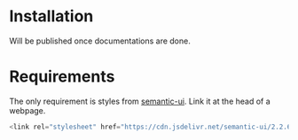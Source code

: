 # Installation
Will be published once documentations are done.

# Requirements
The only requirement is styles from [semantic-ui](http://semantic-ui.com/).
Link it at the head of a webpage.

```javascript
<link rel="stylesheet" href="https://cdn.jsdelivr.net/semantic-ui/2.2.6/semantic.min.css">
```
